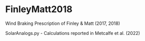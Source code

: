 # FinleyMatt2018
Wind Braking Prescription of Finley & Matt (2017, 2018)

SolarAnalogs.py - Calculations reported in Metcalfe et al. (2022)
